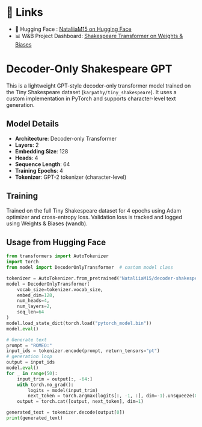 
# 📎 Links

- 🤗 Hugging Face : [NataliiaM15 on Hugging Face](https://huggingface.co/NataliiaM15/decoder-shakespeare-gpt)
- 📊 W&B Project Dashboard: [Shakespeare Transformer on Weights & Biases](https://wandb.ai/basan-1994-15-hochschule-hannover/shakespeare-transformer?nw=nwuserbasan199415)


# Decoder-Only Shakespeare GPT

This is a lightweight GPT-style decoder-only transformer model trained on the Tiny Shakespeare dataset (`karpathy/tiny_shakespeare`). It uses a custom implementation in PyTorch and supports character-level text generation.

## Model Details

- **Architecture**: Decoder-only Transformer
- **Layers**: 2
- **Embedding Size**: 128
- **Heads**: 4
- **Sequence Length**: 64
- **Training Epochs**: 4
- **Tokenizer**: GPT-2 tokenizer (character-level)

## Training

Trained on the full Tiny Shakespeare dataset for 4 epochs using Adam optimizer and cross-entropy loss. Validation loss is tracked and logged using Weights & Biases (wandb).

## Usage from Hugging Face

```python
from transformers import AutoTokenizer
import torch
from model import DecoderOnlyTransformer  # custom model class

tokenizer = AutoTokenizer.from_pretrained("NataliiaM15/decoder-shakespeare-gpt")
model = DecoderOnlyTransformer(
    vocab_size=tokenizer.vocab_size,
    embed_dim=128,
    num_heads=4,
    num_layers=2,
    seq_len=64
)
model.load_state_dict(torch.load("pytorch_model.bin"))
model.eval()

# Generate text
prompt = "ROMEO:"
input_ids = tokenizer.encode(prompt, return_tensors="pt")
# generation loop
output = input_ids
model.eval()
for _ in range(50):
    input_trim = output[:, -64:]
    with torch.no_grad():
        logits = model(input_trim)
        next_token = torch.argmax(logits[:, -1, :], dim=-1).unsqueeze(0)
    output = torch.cat([output, next_token], dim=1)

generated_text = tokenizer.decode(output[0])
print(generated_text)

